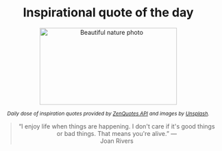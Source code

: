 
<div align="center">

# Inspirational quote of the day

<img src="./data/photo.jpeg" alt="Beautiful nature photo" width="320" height="180">

<sub><i>Daily dose of inspiration quotes provided by [ZenQuotes API](https://zenquotes.io/) and images by [Unsplash](https://unsplash.com/).</i></sub>


<blockquote>&ldquo;I enjoy life when things are happening. I don't care if it's good things or bad things. That means you're alive.&rdquo; &mdash; <footer>Joan Rivers</footer></blockquote>

</div>
